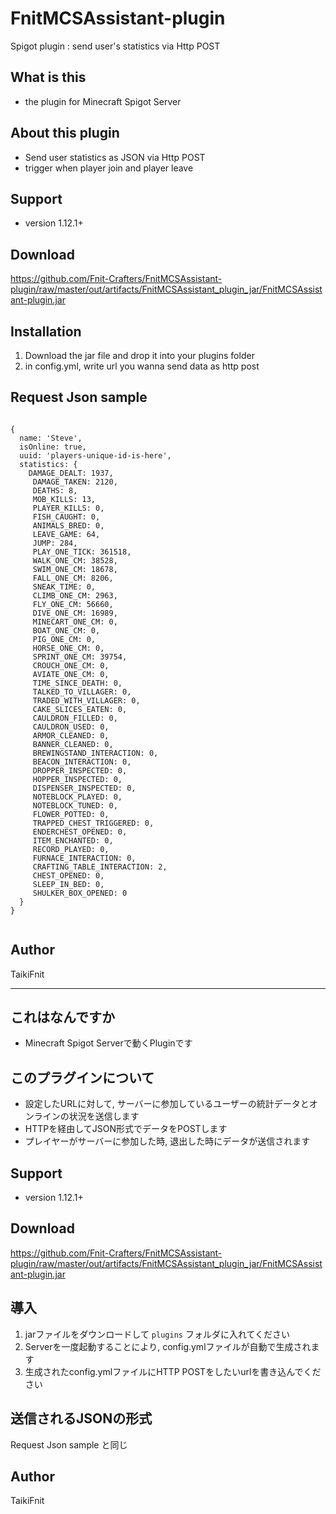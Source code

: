 # FnitMCSAssistant-plugin
Spigot plugin : send user's statistics via Http POST

## What is this
* the plugin for Minecraft Spigot Server

## About this plugin
* Send user statistics as JSON via Http POST
* trigger when player join and player leave

## Support
* version 1.12.1+

## Download
https://github.com/Fnit-Crafters/FnitMCSAssistant-plugin/raw/master/out/artifacts/FnitMCSAssistant_plugin_jar/FnitMCSAssistant-plugin.jar

## Installation
1. Download the jar file and drop it into your plugins folder
2. in config.yml, write url you wanna send data as http post

## Request Json sample

```

{ 
  name: 'Steve',
  isOnline: true,
  uuid: 'players-unique-id-is-here',
  statistics: {
    DAMAGE_DEALT: 1937,
     DAMAGE_TAKEN: 2120,
     DEATHS: 8,
     MOB_KILLS: 13,
     PLAYER_KILLS: 0,
     FISH_CAUGHT: 0,
     ANIMALS_BRED: 0,
     LEAVE_GAME: 64,
     JUMP: 284,
     PLAY_ONE_TICK: 361518,
     WALK_ONE_CM: 38528,
     SWIM_ONE_CM: 18678,
     FALL_ONE_CM: 8206,
     SNEAK_TIME: 0,
     CLIMB_ONE_CM: 2963,
     FLY_ONE_CM: 56660,
     DIVE_ONE_CM: 16989,
     MINECART_ONE_CM: 0,
     BOAT_ONE_CM: 0,
     PIG_ONE_CM: 0,
     HORSE_ONE_CM: 0,
     SPRINT_ONE_CM: 39754,
     CROUCH_ONE_CM: 0,
     AVIATE_ONE_CM: 0,
     TIME_SINCE_DEATH: 0,
     TALKED_TO_VILLAGER: 0,
     TRADED_WITH_VILLAGER: 0,
     CAKE_SLICES_EATEN: 0,
     CAULDRON_FILLED: 0,
     CAULDRON_USED: 0,
     ARMOR_CLEANED: 0,
     BANNER_CLEANED: 0,
     BREWINGSTAND_INTERACTION: 0,
     BEACON_INTERACTION: 0,
     DROPPER_INSPECTED: 0,
     HOPPER_INSPECTED: 0,
     DISPENSER_INSPECTED: 0,
     NOTEBLOCK_PLAYED: 0,
     NOTEBLOCK_TUNED: 0,
     FLOWER_POTTED: 0,
     TRAPPED_CHEST_TRIGGERED: 0,
     ENDERCHEST_OPENED: 0,
     ITEM_ENCHANTED: 0,
     RECORD_PLAYED: 0,
     FURNACE_INTERACTION: 0,
     CRAFTING_TABLE_INTERACTION: 2,
     CHEST_OPENED: 0,
     SLEEP_IN_BED: 0,
     SHULKER_BOX_OPENED: 0
  }
}


```

## Author
TaikiFnit

---

## これはなんですか
* Minecraft Spigot Serverで動くPluginです

## このプラグインについて
* 設定したURLに対して, サーバーに参加しているユーザーの統計データとオンラインの状況を送信します
* HTTPを経由してJSON形式でデータをPOSTします
* プレイヤーがサーバーに参加した時, 退出した時にデータが送信されます

## Support
* version 1.12.1+

## Download
https://github.com/Fnit-Crafters/FnitMCSAssistant-plugin/raw/master/out/artifacts/FnitMCSAssistant_plugin_jar/FnitMCSAssistant-plugin.jar

## 導入
1. jarファイルをダウンロードして `plugins` フォルダに入れてください
2. Serverを一度起動することにより, config.ymlファイルが自動で生成されます
3. 生成されたconfig.ymlファイルにHTTP POSTをしたいurlを書き込んでください

## 送信されるJSONの形式
Request Json sample と同じ

## Author
TaikiFnit
